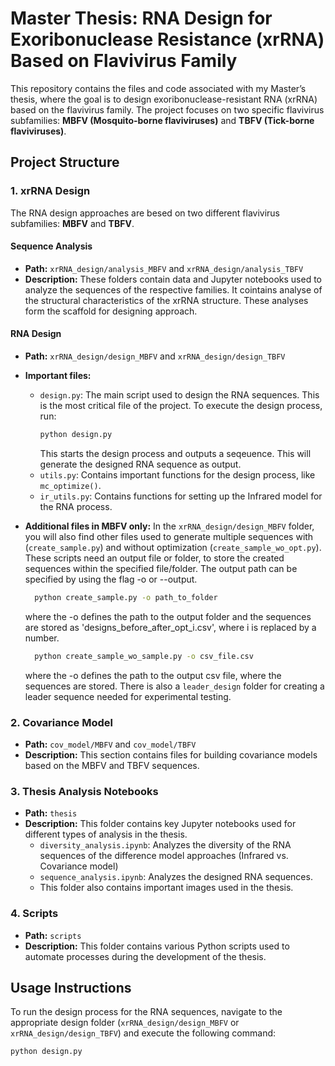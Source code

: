 # Master Thesis: RNA Design for Exoribonuclease Resistance (xrRNA) Based on Flavivirus Family

This repository contains the files and code associated with my Master’s thesis, where the goal is to design exoribonuclease-resistant RNA (xrRNA) based on the flavivirus family. The project focuses on two specific flavivirus subfamilies: **MBFV (Mosquito-borne flaviviruses)** and **TBFV (Tick-borne flaviviruses)**.

## Project Structure

### 1. xrRNA Design
The RNA design approaches are besed on two different flavivirus subfamilies: **MBFV** and **TBFV**.

#### Sequence Analysis
- **Path:** `xrRNA_design/analysis_MBFV` and `xrRNA_design/analysis_TBFV`
- **Description:** These folders contain data and Jupyter notebooks used to analyze the sequences of the respective families. It cointains analyse of the structural characteristics of the xrRNA structure. These analyses form the scaffold for designing approach.

#### RNA Design
- **Path:** `xrRNA_design/design_MBFV` and `xrRNA_design/design_TBFV`
- **Important files:**
  - `design.py`: The main script used to design the RNA sequences. This is the most critical file of the project. To execute the design process, run:
    ```bash
    python design.py
    ```
    This starts the design process and outputs a seqeuence.
    This will generate the designed RNA sequence as output.
  - `utils.py`: Contains important functions for the design process, like `mc_optimize()`.
  - `ir_utils.py`: Contains functions for setting up the Infrared model for the RNA process.

  
- **Additional files in MBFV only:** 
  In the `xrRNA_design/design_MBFV` folder, you will also find other files used to generate multiple sequences with (`create_sample.py`) and without optimization (`create_sample_wo_opt.py`). These scripts need an output file or folder, to store the created sequences within the specified file/folder. The output path can be specified by using the flag -o or --output. 
  ```bash
    python create_sample.py -o path_to_folder
  ```
  where the -o defines the path to the output folder and the sequences are stored as 'designs_before_after_opt_i.csv', where i is replaced by a number.
  
    ```bash
      python create_sample_wo_sample.py -o csv_file.csv
    ```
  where the -o defines the path to the output csv file, where the sequences are stored.
  There is also a `leader_design` folder for creating a leader sequence needed for experimental testing.

### 2. Covariance Model
- **Path:** `cov_model/MBFV` and `cov_model/TBFV`
- **Description:** This section contains files for building covariance models based on the MBFV and TBFV sequences.

### 3. Thesis Analysis Notebooks
- **Path:** `thesis`
- **Description:** This folder contains key Jupyter notebooks used for different types of analysis in the thesis.
  - `diversity_analysis.ipynb`: Analyzes the diversity of the RNA sequences of the difference model approaches (Infrared vs. Covariance model)
  - `sequence_analysis.ipynb`: Analyzes the designed RNA sequences.
  - This folder also contains important images used in the thesis.

### 4. Scripts
- **Path:** `scripts`
- **Description:** This folder contains various Python scripts used to automate processes during the development of the thesis.

## Usage Instructions

To run the design process for the RNA sequences, navigate to the appropriate design folder (`xrRNA_design/design_MBFV` or `xrRNA_design/design_TBFV`) and execute the following command:

```bash
python design.py
